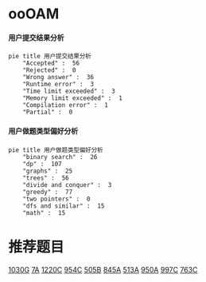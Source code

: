 # ooOAM

<!-- tabs:start -->



#### **用户提交结果分析**

```mermaid
pie title 用户提交结果分析
    "Accepted" :  56
    "Rejected" :  0
    "Wrong answer" :  36
    "Runtime error" :  3
    "Time limit exceeded" :  3
    "Memory limit exceeded" :  1
    "Compilation error" :  1
    "Partial" :  0
```

#### **用户做题类型偏好分析**

```mermaid
pie title 用户做题类型偏好分析
    "binary search" :  26
    "dp" :  107
    "graphs" :  25
    "trees" :  56
    "divide and conquer" :  3
    "greedy" :  77
    "two pointers" :  0
    "dfs and similar" :  15
    "math" :  15
```



<!-- tabs:end -->
# 推荐题目
[1030G](https://codeforces.com/contest/1030/problem/G)
[7A](https://codeforces.com/contest/7/problem/A)
[1220C](https://codeforces.com/contest/1220/problem/C)
[954C](https://codeforces.com/contest/954/problem/C)
[505B](https://codeforces.com/contest/505/problem/B)
[845A](https://codeforces.com/contest/845/problem/A)
[513A](https://codeforces.com/contest/513/problem/A)
[950A](https://codeforces.com/contest/950/problem/A)
[997C](https://codeforces.com/contest/997/problem/C)
[763C](https://codeforces.com/contest/763/problem/C)
